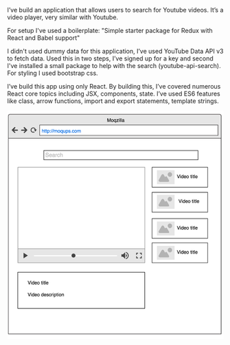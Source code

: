 I’ve build an application that allows users to search for Youtube videos. It’s a video player, very similar with Youtube.

For setup I've used a boilerplate: "Simple starter package for Redux with React and Babel support"

I didn't used dummy data for this application, I’ve used YouTube Data API v3
to fetch data. Used this in two steps, I’ve signed up for a key and second I've installed a small package
to help with the search (youtube-api-search). For styling I used bootstrap css.

I’ve build this app using only React.
By building this, I’ve covered numerous React core topics including JSX, components, state. I’ve used ES6 features like
class, arrow functions, import and export statements, template strings.

![alt tag](https://github.com/agunescu/reactapp/blob/master/mockup.png)